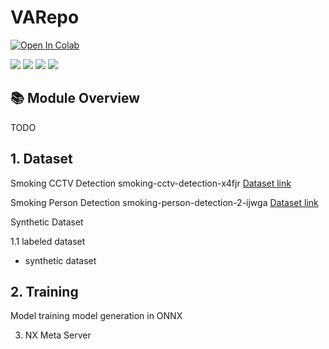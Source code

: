 # VARepo

[![Open In Colab](https://colab.research.google.com/assets/colab-badge.svg)](https://colab.research.google.com/drive/1jWLeVjXbc6F99JJNhKAvoJ5dIl5ua4Ch?usp=sharing)

[![](https://img.shields.io/badge/Windows-11-0078D6?style=flat-square&logo=Windows)](https://www.microsoft.com/en-us/windows/)
[![](https://img.shields.io/badge/Cuda-11.8-6B8E23?style=flat-square&logo=Nvidia)](https://developer.nvidia.com/cuda-11.6-download-archive?target_os=Windows&target_arch=x86_64&target_version=10&target_type=exelocal)
[![](https://img.shields.io/badge/Python-3.8-3776AB?style=flat-square&logo=Python)](https://www.python.org/)
[![](https://img.shields.io/badge/PyTorch-000000?style=flat-square&logo=PyTorch)](https://pytorch.org/)

## 📚 Module Overview

TODO

## 1. Dataset

Smoking CCTV Detection
smoking-cctv-detection-x4fjr
[Dataset link](https://universe.roboflow.com/smoking-gqlqh/smoking-cctv-detection-x4fjr)

Smoking Person Detection
smoking-person-detection-2-ijwga
[Dataset link](https://universe.roboflow.com/smoking-gqlqh/smoking-person-detection-2-ijwga)

Synthetic Dataset

1.1 labeled dataset
- synthetic dataset

## 2. Training

Model training
model generation in ONNX


3. NX Meta Server
